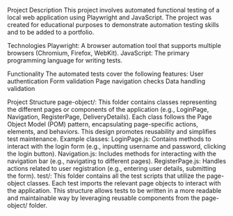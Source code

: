 Project Description
This project involves automated functional testing of a local web application using Playwright and JavaScript. The project was created for educational purposes to demonstrate automation testing skills and to be added to a portfolio.

Technologies
Playwright: A browser automation tool that supports multiple browsers (Chromium, Firefox, WebKit).
JavaScript: The primary programming language for writing tests.

Functionality
The automated tests cover the following features:
User authentication
Form validation
Page navigation checks
Data handling validation

Project Structure
page-object/: This folder contains classes representing the different pages or components of the application (e.g., LoginPage, Navigation, RegisterPage, DeliveryDetails). Each class follows the Page Object Model (POM) pattern, encapsulating page-specific actions, elements, and behaviors. This design promotes reusability and simplifies test maintenance.
Example classes:
LoginPage.js: Contains methods to interact with the login form (e.g., inputting username and password, clicking the login button).
Navigation.js: Includes methods for interacting with the navigation bar (e.g., navigating to different pages).
RegisterPage.js: Handles actions related to user registration (e.g., entering user details, submitting the form).
test/: This folder contains all the test scripts that utilize the page-object classes. Each test imports the relevant page objects to interact with the application. This structure allows tests to be written in a more readable and maintainable way by leveraging reusable components from the page-object/ folder.
